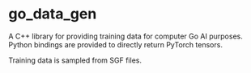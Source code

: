 # go_data_gen

A C++ library for providing training data for computer Go AI purposes.
Python bindings are provided to directly return PyTorch tensors.

Training data is sampled from SGF files.
